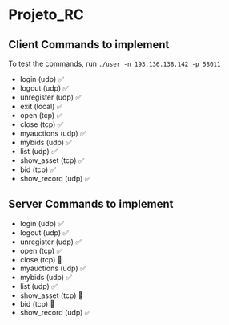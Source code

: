 # Projeto_RC

## Client Commands to implement

To test the commands, run `./user -n 193.136.138.142 -p 58011`

-   login (udp) ✅
-   logout (udp) ✅
-   unregister (udp) ✅
-   exit (local) ✅
-   open (tcp) ✅
-   close (tcp) ✅
-   myauctions (udp) ✅
-   mybids (udp) ✅
-   list (udp) ✅
-   show_asset (tcp) ✅
-   bid (tcp) ✅
-   show_record (udp) ✅

## Server Commands to implement
-   login (udp) ✅
-   logout (udp) ✅
-   unregister (udp) ✅
-   open (tcp) ✅
-   close (tcp) 🔴
-   myauctions (udp) ✅
-   mybids (udp) ✅
-   list (udp) ✅
-   show_asset (tcp) 🔴
-   bid (tcp) 🔴
-   show_record (udp) ✅
